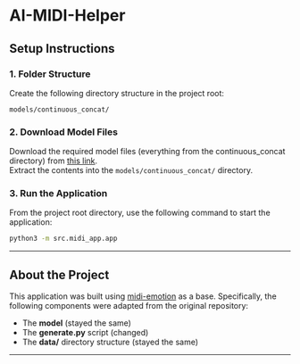 # AI-MIDI-Helper

## Setup Instructions

### 1. Folder Structure
Create the following directory structure in the project root:
```
models/continuous_concat/
```

### 2. Download Model Files
Download the required model files (everything from the continuous_concat directory) from [this link](https://drive.google.com/drive/folders/1R5-HaXmNzXBAhGq1idrDF-YEKkZm5C8C).  
Extract the contents into the `models/continuous_concat/` directory.

### 3. Run the Application
From the project root directory, use the following command to start the application:
```bash
python3 -m src.midi_app.app
```

---

## About the Project

This application was built using [midi-emotion](https://github.com/serkansulun/midi-emotion) as a base. Specifically, the following components were adapted from the original repository:
- The **model** (stayed the same)
- The **generate.py** script (changed)
- The **data/** directory structure (stayed the same)

---
